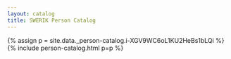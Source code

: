 ```yaml
---
layout: catalog
title: SWERIK Person Catalog
---
```

{% assign p = site.data._person-catalog.i-XGV9WC6oL1KU2HeBs1bLQi %}
{% include person-catalog.html p=p %}


